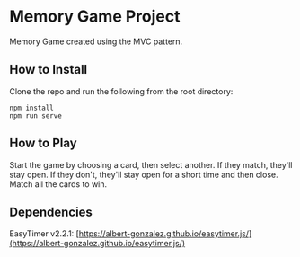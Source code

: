# Memory Game Project

Memory Game created using the MVC pattern.

## How to Install

Clone the repo and run the following from the root directory:

```
npm install
npm run serve
```

## How to Play

Start the game by choosing a card, then select another. If they match, they'll stay open. If they don't, they'll stay open for a short time and then close. Match all the cards to win.

## Dependencies

EasyTimer v2.2.1: [https://albert-gonzalez.github.io/easytimer.js/](https://albert-gonzalez.github.io/easytimer.js/)
